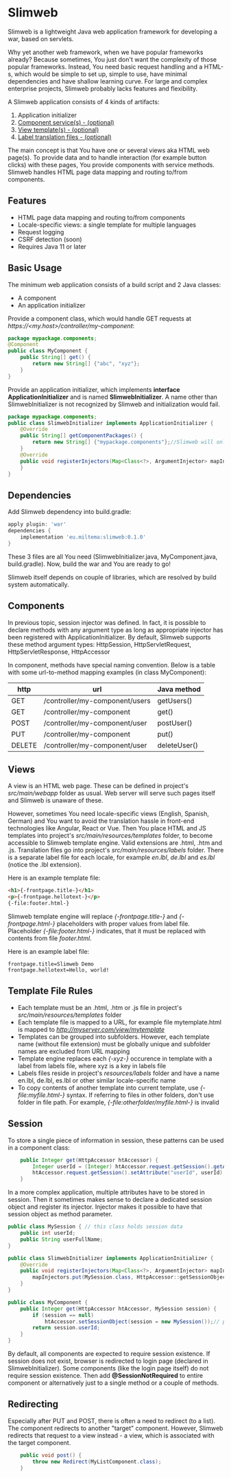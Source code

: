 ﻿# Slimweb
Slimweb is a lightweight Java web application framework for developing a war, based on servlets.

Why yet another web framework, when we have popular frameworks already?
Because sometimes, You just don't want the complexity of those popular frameworks.
Instead, You need basic request handling and a HTML-s,
which would be simple to set up, simple to use, have minimal dependencies and have shallow learning curve.
For large and complex enterprise projects, Slimweb probably lacks features and flexibility.

A Slimweb application consists of 4 kinds of artifacts:
1. Application initializer
1. [Component service(s) - (optional)](#components)
1. [View template(s) - (optional)](#views)
1. [Label translation files - (optional)](#views)

The main concept is that You have one or several views aka HTML web page(s).
To provide data and to handle interaction (for example button clicks) with these pages, You provide components with service methods.
Slimweb handles HTML page data mapping and routing to/from components.

## Features

* HTML page data mapping and routing to/from components
* Locale-specific views: a single template for multiple languages
* Request logging
* CSRF detection (soon)
* Requires Java 11 or later

## Basic Usage

The minimum web application consists of a build script and 2 Java classes:
* A component
* An application initializer

Provide a component class, which would handle GET requests at _https://<my.host>/controller/my-component_:

```java
package mypackage.components;
@Component
public class MyComponent {
	public String[] get() {
		return new String[] {"abc", "xyz"};
	}
}
```

Provide an application initializer, which implements **interface ApplicationInitializer** and is named **SlimwebInitializer**.
A name other than SlimwebInitializer is not recognized by Slimweb and initialization would fail.

```java
package mypackage.components;
public class SlimwebInitializer implements ApplicationInitializer {
	@Override
	public String[] getComponentPackages() {
		return new String[] {"mypackage.components"};//Slimweb will only scan components in this Java package and its subpackages
	}
	@Override
	public void registerInjectors(Map<Class<?>, ArgumentInjector> mapInjectors) {//ignore it's purpose for now
	}
}
```

## Dependencies

Add Slimweb dependency into build.gradle:

```gradle
apply plugin: 'war'
dependencies {
    implementation 'eu.miltema:slimweb:0.1.0'
}
```

These 3 files are all You need (SlimwebInitializer.java, MyComponent.java, build.gradle). Now, build the war and You are ready to go!

Slimweb itself depends on couple of libraries, which are resolved by build system automatically.

## Components

In previous topic, session injector was defined.
In fact, it is possible to declare methods with any argument type as long as appropriate injector has been registered with ApplicationInitializer.
By default, Slimweb supports these method argument types: HttpSession, HttpServletRequest, HttpServletResponse, HttpAccessor

In component, methods have special naming convention. Below is a table with some url-to-method mapping examples (in class MyComponent):

| http   | url                            | Java method  |
|--------|--------------------------------|--------------|
| GET    | /controller/my-component/users | getUsers()   |
| GET    | /controller/my-component       | get()        |
| POST   | /controller/my-component/user  | postUser()   |
| PUT    | /controller/my-component       | put()        |
| DELETE | /controller/my-component/user  | deleteUser() |

## Views

A view is an HTML web page. These can be defined in project's _src/main/webapp_ folder as usual. Web server will serve such pages itself and Slimweb is unaware of these.

However, sometimes You need locale-specific views (English, Spanish, German) and You want to avoid the translation hassle in front-end technologies like Angular, React or Vue.
Then You place HTML and JS templates into project's _src/main/resources/templates_ folder, to become accessible to Slimweb template engine. Valid extensions are .html, .htm and .js.
Translation files go into project's _src/main/resources/labels_ folder.
There is a separate label file for each locale, for example _en.lbl_, _de.lbl_ and _es.lbl_ (notice the .lbl extension). 

Here is an example template file:

```html
<h1>{-frontpage.title-}</h1>
<p>{-frontpage.hellotext-}</p>
{-file:footer.html-}
```

Slimweb template engine will replace _{-frontpage.title-}_ and _{-frontpage.html-}_ placeholders with proper values from label file.
Placeholder _{-file:footer.html-}_ indicates, that it must be replaced with contents from file _footer.html_.

Here is an example label file:

```properties
frontpage.title=Slimweb Demo
frontpage.hellotext=Hello, world!
```

## Template File Rules

* Each template must be an .html, .htm or .js file in project's _src/main/resources/templates_ folder
* Each template file is mapped to a URL, for example file mytemplate.html is mapped to _http://myserver.com/view/mytemplate_
* Templates can be grouped into subfolders. However, each template name (without file extension) must be globally unique and subfolder names are excluded from URL mapping
* Template engine replaces each _{-xyz-}_ occurence in template with a label from labels file, where xyz is a key in labels file
* Labels files reside in project's _resources/labels_ folder and have a name en.lbl, de.lbl, es.lbl or other similar locale-specific name
* To copy contents of another template into current template, use _{-file:myfile.html-}_ syntax. If referring to files in other folders, don't use folder in file path. For example, _{-file:otherfolder/myfile.html-}_ is invalid

## Session

To store a single piece of information in session, these patterns can be used in a component class:

```java
	public Integer get(HttpAccessor htAccessor) {
		Integer userId = (Integer) htAccessor.request.getSession().getAttribute("userId"); //fetch userId from session
		htAccessor.request.getSession().setAttribute("userId", userId); //save userId in session
	}
```

In a more complex application, multiple attributes have to be stored in session.
Then it sometimes makes sense to declare a dedicated session object and register its injector.
Injector makes it possible to have that session object as method parameter.

```java
public class MySession { // this class holds session data
	public int userId;
	public String userFullName;
}

public class SlimwebInitializer implements ApplicationInitializer {
	@Override
	public void registerInjectors(Map<Class<?>, ArgumentInjector> mapInjectors) {
		mapInjectors.put(MySession.class, HttpAccessor::getSessionObject); // register MySession injector
	}
}

public class MyComponent {
	public Integer get(HttpAccessor htAccessor, MySession session) {
		if (session == null)
			htAccessor.setSessionObject(session = new MySession());// put MySession details into session
		return session.userId;
	}
}
```

By default, all components are expected to require session existence. If session does not exist, browser is redirected to login page (declared in SlimwebInitializer).
Some components (like the login page itself) do not require session existence. Then add __@SessionNotRequired__ to entire component or alternatively just to a single method or a couple of methods.

## Redirecting

Especially after PUT and POST, there is often a need to redirect (to a list). The component redirects to another "target" component.
However, Slimweb redirects that request to a view instead - a view, which is associated with the target component.

```java
	public void post() {
		throw new Redirect(MyListComponent.class);
	}
```
